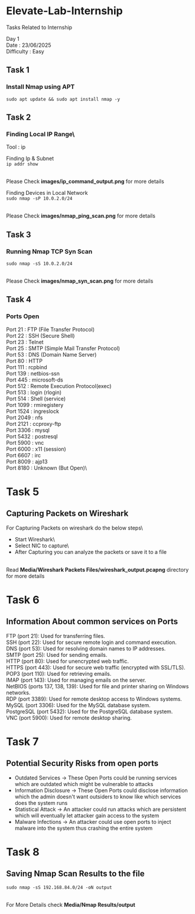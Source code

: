 # Elevate-Lab-Internship
 Tasks Related to Internship


Day 1\
Date : 23/06/2025\
Difficulty : Easy


## Task 1
### Install Nmap using APT

```sudo apt update && sudo apt install nmap -y```

## Task 2
### Finding Local IP Range\
Tool : ip

Finding Ip & Subnet\
```ip addr show```

\
Please Check **images/ip_command_output.png** for more details


Finding Devices in Local Network\
```sudo nmap -sP 10.0.2.0/24```

\
Please Check **images/nmap_ping_scan.png** for more details


## Task 3
### Running Nmap TCP Syn Scan

```sudo nmap -sS 10.0.2.0/24```

\
Please Check **images/nmap_syn_scan.png** for more details


## Task 4
### Ports Open

Port 21 : FTP (File Transfer Protocol)\
Port 22 : SSH (Secure Shell)\
Port 23 : Telnet\
Port 25 : SMTP (Simple Mail Transfer Protocol)\
Port 53 : DNS (Domain Name Server)\
Port 80 : HTTP\
Port 111 : rcpbind\
Port 139 : netbios-ssn\
Port 445 : microsoft-ds\
Port 512 : Remote Execution Protocol(exec)\
Port 513 : login (rlogin)\
Port 514 : Shell (service)\
Port 1099 : rmiregistery\
Port 1524 : ingreslock\
Port 2049 : nfs\
Port 2121 : ccproxy-ftp\
Port 3306 : mysql\
Port 5432 : postresql\
Port 5900 : vnc\
Port 6000 : x11 (session)\
Port 6607 : irc\
Port 8009 : ajp13\
Port 8180 : Unknown (But Open)\


# Task 5
## Capturing Packets on Wireshark

For Capturing Packets on wireshark do the below steps\
* Start Wireshark\
* Select NIC to capture\
* After Capturing you can analyze the packets or save it to a file

\
Read **Media/Wireshark Packets Files/wireshark_output.pcapng** directory for more details


# Task 6
## Information About common services on Ports


FTP (port 21): Used for transferring files.\
SSH (port 22): Used for secure remote login and command execution.\
DNS (port 53): Used for resolving domain names to IP addresses.\
SMTP (port 25): Used for sending emails.\
HTTP (port 80): Used for unencrypted web traffic.\
HTTPS (port 443): Used for secure web traffic (encrypted with SSL/TLS).\
POP3 (port 110): Used for retrieving emails.\
IMAP (port 143): Used for managing emails on the server.\
NetBIOS (ports 137, 138, 139): Used for file and printer sharing on Windows networks.\
RDP (port 3389): Used for remote desktop access to Windows systems.\
MySQL (port 3306): Used for the MySQL database system.\
PostgreSQL (port 5432): Used for the PostgreSQL database system.\
VNC (port 5900): Used for remote desktop sharing.


# Task 7
## Potential Security Risks from open ports

* Outdated Services -> These Open Ports could be running services which are outdated which might be vulnerable to attacks
* Information Disclosure -> These Open Ports could disclose information which the admin doesn't want outsiders to know like which services does the system runs
* Statistical Attack -> An attacker could run attacks which are persistent which will eventually let attacker gain access to the system
* Malware Infections -> An attacker could use open ports to inject malware into the system thus crashing the entire system



# Task 8
## Saving Nmap Scan Results to the file

```sudo nmap -sS 192.168.84.0/24 -oN output```

\
For More Details check **Media/Nmap Results/output**








